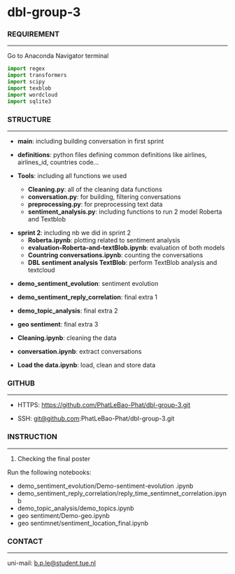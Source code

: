 # dbl-group-3
### REQUIREMENT
---------------
Go to Anaconda Navigator terminal
```python
import regex
import transformers 
import scipy 
import texblob
import wordcloud
import sqlite3
```

### STRUCTURE
-------------
* **main**: including building conversation in first sprint 

* **definitions**: python files defining common definitions like airlines, airlines_id, countries code...

* **Tools**: including all functions we used 
    - **Cleaning.py**: all of the cleaning data functions 
    - **conversation.py**: for building, filtering conversations 
    - **preprocessing.py**: for preprocessing text data
    - **sentiment_analysis.py**: including functions to run 2 model Roberta and Textblob

- **sprint 2**: including nb we did in sprint 2
    - **Roberta.ipynb**: plotting related to sentiment analysis
    - **evaluation-Roberta-and-textBlob.ipynb**: evaluation of both models
    - **Countring conversations.ipynb**: counting the conversations
    - **DBL sentiment analysis TextBlob**: perform TextBlob analysis and textcloud 

* **demo_sentiment_evolution**: sentiment evolution 

* **demo_sentiment_reply_correlation**: final extra 1 

* **demo_topic_analysis**: final extra 2 

* **geo sentiment**: final extra 3 
* **Cleaning.ipynb**: cleaning the data 
* **conversation.ipynb**: extract conversations 
* **Load the data.ipynb**: load, clean and store data

### GITHUB
----------
- HTTPS: https://github.com/PhatLeBao-Phat/dbl-group-3.git

- SSH: git@github.com:PhatLeBao-Phat/dbl-group-3.git


### INSTRUCTION
--------------
1. Checking the final poster

Run the following notebooks:
- demo_sentiment_evolution/Demo-sentiment-evolution .ipynb
- demo_sentiment_reply_correlation/reply_time_sentimnet_correlation.ipynb
- demo_topic_analysis/demo_topics.ipynb
- geo sentiment/Demo-geo.ipynb
- geo sentimnet/sentiment_location_final.ipynb

### CONTACT
----------
uni-mail: b.p.le@student.tue.nl
